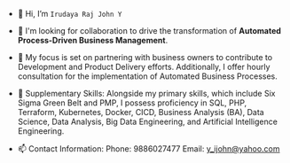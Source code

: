 - 👋 Hi, I’m `Irudaya Raj John Y`

- 🤝 I'm looking for collaboration to drive the transformation of **Automated Process-Driven Business Management**.
- 💞️ My focus is set on partnering with business owners to contribute to Development and Product Delivery efforts. Additionally, I offer hourly consultation for the implementation of Automated Business Processes.

- 🌱 Supplementary Skills: Alongside my primary skills, which include Six Sigma Green Belt and PMP, I possess proficiency in SQL, PHP, Terraform, Kubernetes, Docker, CICD, Business Analysis (BA), Data Science, Data Analysis, Big Data Engineering, and Artificial Intelligence Engineering.

- 📫 Contact Information:
Phone: 9886027477
Email: y_ijohn@yahoo.com

<!---
YIRJohnGit/YIRJohnGit is a ✨ special ✨ repository because its `README.md` (this file) appears on your GitHub profile.
You can click the Preview link to take a look at your changes.
--->
